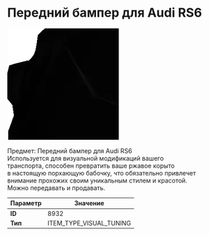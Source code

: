 # Передний бампер для Audi RS6

![Item Image](../img/8932.webp?raw=true)

Предмет: Передний бампер для Audi RS6<br>Используется для визуальной модификаций вашего<br>транспорта, способен превратить ваше ржавое корыто<br>в настоящую порхающую бабочку, что обязательно привлечет<br>внимание прохожих своим уникальным стилем и красотой.<br>Можно передавать и продавать.


| Параметр | Значение |
|----------|----------|
| **ID** | 8932 |
| **Тип** | ITEM_TYPE_VISUAL_TUNING |

